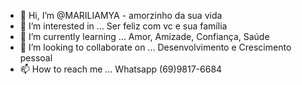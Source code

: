 - 👋 Hi, I’m @MARILIAMYA - amorzinho da sua vida 
- 👀 I’m interested in ... Ser feliz com vc e sua família 
- 🌱 I’m currently learning ... Amor, Amizade, Confiança, Saúde
- 💞️ I’m looking to collaborate on ... Desenvolvimento e Crescimento pessoal 
- 📫 How to reach me ... Whatsapp (69)9817-6684 

<!---
MARILIAMYA/MARILIAMYA is a ✨ special ✨ repository because its `README.md` (this file) appears on your GitHub profile.
You can click the Preview link to take a look at your changes.
--->

